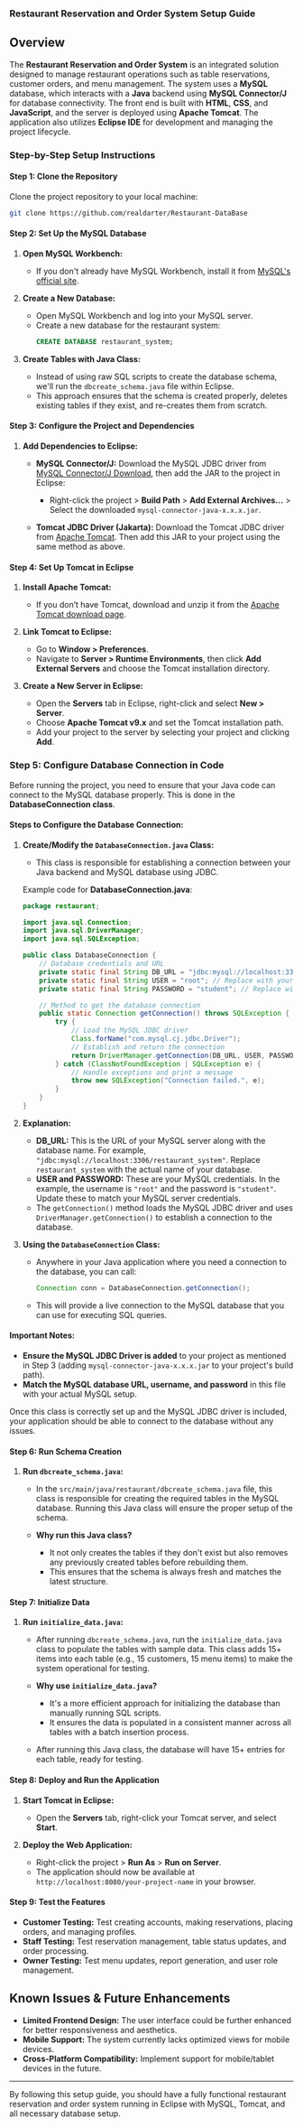 ### Restaurant Reservation and Order System Setup Guide

## Overview

The **Restaurant Reservation and Order System** is an integrated solution designed to manage restaurant operations such as table reservations, customer orders, and menu management. The system uses a **MySQL** database, which interacts with a **Java** backend using **MySQL Connector/J** for database connectivity. The front end is built with **HTML**, **CSS**, and **JavaScript**, and the server is deployed using **Apache Tomcat**. The application also utilizes **Eclipse IDE** for development and managing the project lifecycle.

### Step-by-Step Setup Instructions

#### **Step 1: Clone the Repository**

Clone the project repository to your local machine:

```bash
git clone https://github.com/realdarter/Restaurant-DataBase
```

#### **Step 2: Set Up the MySQL Database**

1. **Open MySQL Workbench:**
   - If you don't already have MySQL Workbench, install it from [MySQL's official site](https://dev.mysql.com/downloads/workbench/).

2. **Create a New Database:**
   - Open MySQL Workbench and log into your MySQL server.
   - Create a new database for the restaurant system:
     ```sql
     CREATE DATABASE restaurant_system;
     ```

3. **Create Tables with Java Class:**
   - Instead of using raw SQL scripts to create the database schema, we'll run the `dbcreate_schema.java` file within Eclipse.
   - This approach ensures that the schema is created properly, deletes existing tables if they exist, and re-creates them from scratch.

#### **Step 3: Configure the Project and Dependencies**

1. **Add Dependencies to Eclipse:**
   - **MySQL Connector/J:** Download the MySQL JDBC driver from [MySQL Connector/J Download](https://dev.mysql.com/downloads/connector/j/), then add the JAR to the project in Eclipse:
     - Right-click the project > **Build Path** > **Add External Archives...** > Select the downloaded `mysql-connector-java-x.x.x.jar`.
   
   - **Tomcat JDBC Driver (Jakarta):** Download the Tomcat JDBC driver from [Apache Tomcat](https://tomcat.apache.org/download-90.cgi). Then add this JAR to your project using the same method as above.

#### **Step 4: Set Up Tomcat in Eclipse**

1. **Install Apache Tomcat:**
   - If you don’t have Tomcat, download and unzip it from the [Apache Tomcat download page](https://tomcat.apache.org/download-90.cgi).

2. **Link Tomcat to Eclipse:**
   - Go to **Window > Preferences**.
   - Navigate to **Server > Runtime Environments**, then click **Add External Servers** and choose the Tomcat installation directory.
   
3. **Create a New Server in Eclipse:**
   - Open the **Servers** tab in Eclipse, right-click and select **New > Server**.
   - Choose **Apache Tomcat v9.x** and set the Tomcat installation path.
   - Add your project to the server by selecting your project and clicking **Add**.


### Step 5: Configure Database Connection in Code

Before running the project, you need to ensure that your Java code can connect to the MySQL database properly. This is done in the **DatabaseConnection class**.

#### **Steps to Configure the Database Connection:**

1. **Create/Modify the `DatabaseConnection.java` Class:**
   - This class is responsible for establishing a connection between your Java backend and MySQL database using JDBC.
   
   Example code for **DatabaseConnection.java**:

   ```java
   package restaurant;

   import java.sql.Connection;
   import java.sql.DriverManager;
   import java.sql.SQLException;

   public class DatabaseConnection {
       // Database credentials and URL
       private static final String DB_URL = "jdbc:mysql://localhost:3306/restaurant_system"; // Replace with your DB name
       private static final String USER = "root"; // Replace with your MySQL username
       private static final String PASSWORD = "student"; // Replace with your MySQL password

       // Method to get the database connection
       public static Connection getConnection() throws SQLException {
           try {
               // Load the MySQL JDBC driver
               Class.forName("com.mysql.cj.jdbc.Driver");
               // Establish and return the connection
               return DriverManager.getConnection(DB_URL, USER, PASSWORD);
           } catch (ClassNotFoundException | SQLException e) {
               // Handle exceptions and print a message
               throw new SQLException("Connection failed.", e);
           }
       }
   }
   ```

2. **Explanation:**
   - **DB_URL:** This is the URL of your MySQL server along with the database name. For example, `"jdbc:mysql://localhost:3306/restaurant_system"`. Replace `restaurant_system` with the actual name of your database.
   - **USER and PASSWORD:** These are your MySQL credentials. In the example, the username is `"root"` and the password is `"student"`. Update these to match your MySQL server credentials.
   - The `getConnection()` method loads the MySQL JDBC driver and uses `DriverManager.getConnection()` to establish a connection to the database.

3. **Using the `DatabaseConnection` Class:**
   - Anywhere in your Java application where you need a connection to the database, you can call:
     ```java
     Connection conn = DatabaseConnection.getConnection();
     ```
   - This will provide a live connection to the MySQL database that you can use for executing SQL queries.

#### **Important Notes:**
- **Ensure the MySQL JDBC Driver is added** to your project as mentioned in Step 3 (adding `mysql-connector-java-x.x.x.jar` to your project's build path).
- **Match the MySQL database URL, username, and password** in this file with your actual MySQL setup.

Once this class is correctly set up and the MySQL JDBC driver is included, your application should be able to connect to the database without any issues.

#### **Step 6: Run Schema Creation**

1. **Run `dbcreate_schema.java`:**
   - In the `src/main/java/restaurant/dbcreate_schema.java` file, this class is responsible for creating the required tables in the MySQL database. Running this Java class will ensure the proper setup of the schema.

   - **Why run this Java class?**
     - It not only creates the tables if they don't exist but also removes any previously created tables before rebuilding them.
     - This ensures that the schema is always fresh and matches the latest structure.

#### **Step 7: Initialize Data**

1. **Run `initialize_data.java`:**
   - After running `dbcreate_schema.java`, run the `initialize_data.java` class to populate the tables with sample data. This class adds 15+ items into each table (e.g., 15 customers, 15 menu items) to make the system operational for testing.
   

   - **Why use `initialize_data.java`?**
     - It's a more efficient approach for initializing the database than manually running SQL scripts.
     - It ensures the data is populated in a consistent manner across all tables with a batch insertion process.
   
   - After running this Java class, the database will have 15+ entries for each table, ready for testing.

#### **Step 8: Deploy and Run the Application**

1. **Start Tomcat in Eclipse:**
   - Open the **Servers** tab, right-click your Tomcat server, and select **Start**.

2. **Deploy the Web Application:**
   - Right-click the project > **Run As** > **Run on Server**.
   - The application should now be available at `http://localhost:8080/your-project-name` in your browser.

#### **Step 9: Test the Features**

- **Customer Testing:** Test creating accounts, making reservations, placing orders, and managing profiles.
- **Staff Testing:** Test reservation management, table status updates, and order processing.
- **Owner Testing:** Test menu updates, report generation, and user role management.

## Known Issues & Future Enhancements

- **Limited Frontend Design:** The user interface could be further enhanced for better responsiveness and aesthetics.
- **Mobile Support:** The system currently lacks optimized views for mobile devices.
- **Cross-Platform Compatibility:** Implement support for mobile/tablet devices in the future.

---

By following this setup guide, you should have a fully functional restaurant reservation and order system running in Eclipse with MySQL, Tomcat, and all necessary database setup.
